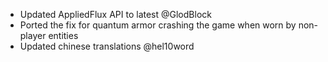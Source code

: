 - Updated AppliedFlux API to latest @GlodBlock
- Ported the fix for quantum armor crashing the game when worn by non-player entities
- Updated chinese translations @hel10word